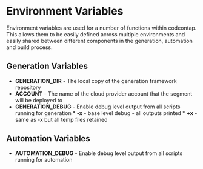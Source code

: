 # Environment Variables

Environment variables are used for a number of functions within codeontap. This allows them to be easily defined across multiple environments and easily shared between different components in the generation, automation and build process.

## Generation Variables

* **GENERATION_DIR** - The local copy of the generation framework repository
* **ACCOUNT** - The name of the cloud provider account that the segment will be deployed to
* **GENERATION_DEBUG** - Enable debug level output from all scripts running for generation
        * **-x** - base level debug - all outputs printed
        * **+x** - same as -x but all temp files retained

## Automation Variables

* **AUTOMATION_DEBUG** - Enable debug level output from all scripts running for automation
